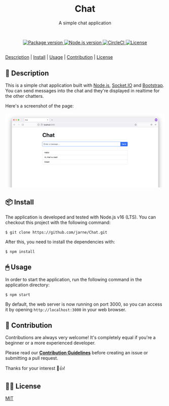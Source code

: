 <h1 align="center">Chat</h1>
<p align="center">A simple chat application</p>

<br>

<p align="center">
    <a href="https://github.com/jarne/Chat/blob/master/package.json">
        <img src="https://img.shields.io/github/package-json/v/jarne/Chat.svg" alt="Package version">
    </a>
    <a href="https://nodejs.org">
        <img src="https://img.shields.io/badge/node-%3E%3D%20v16-yellow.svg" alt="Node.js version">
    </a>
    <a href="https://circleci.com/gh/jarne/Chat">
    <img src="https://img.shields.io/circleci/project/github/jarne/Chat.svg" alt="CircleCI">
    </a>
    <a href="https://github.com/jarne/Chat/blob/master/LICENSE">
        <img src="https://img.shields.io/github/license/jarne/Chat.svg" alt="License">
    </a>
</p>

##

[Description](#-description) | [Install](#-install) | [Usage](#-usage) | [Contribution](#-contribution) | [License](#%EF%B8%8F-license)

## 📙 Description

This is a simple chat application built with [Node.js](https://github.com/nodejs/node), [Socket.IO](https://github.com/socketio/socket.io) and [Bootstrap](https://github.com/twbs/bootstrap). You can send messages into the chat and they're displayed in realtime for the other chatters.

Here's a screenshot of the page:

<img src=".github/.media/screenshot.png" alt="Screenshot">

## 📦 Install

The application is developed and tested with Node.js v16 (LTS). You can checkout this project with the following command:

```
$ git clone https://github.com/jarne/Chat.git
```

After this, you need to install the dependencies with:

```
$ npm install
```

## 🖱 Usage

In order to start the application, run the following command in the application directory:

```
$ npm start
```

By default, the web server is now running on port 3000, so you can access it by opening `http://localhost:3000` in your web browser.

## 🙋‍ Contribution

Contributions are always very welcome! It's completely equal if you're a beginner or a more experienced developer.

Please read our **[Contribution Guidelines](CONTRIBUTING.md)** before creating an issue or submitting a pull request.

Thanks for your interest 🎉👍!

## 👨‍⚖️ License

[MIT](https://github.com/jarne/Chat/blob/master/LICENSE)
